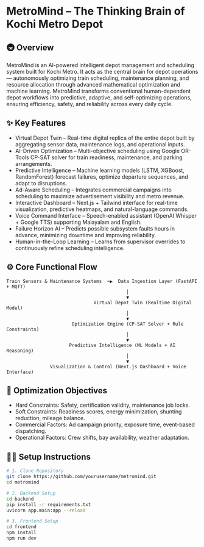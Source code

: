 # MetroMind – The Thinking Brain of Kochi Metro Depot
## 🚇 Overview
MetroMind is an AI-powered intelligent depot management and scheduling system built for Kochi Metro.
It acts as the central brain for depot operations — autonomously optimizing train scheduling, maintenance planning, and resource allocation through advanced mathematical optimization and machine learning.
MetroMind transforms conventional human-dependent depot workflows into predictive, adaptive, and self-optimizing operations, ensuring efficiency, safety, and reliability across every daily cycle.

## ✨ Key Features
- Virtual Depot Twin – Real-time digital replica of the entire depot built by aggregating sensor data, maintenance logs, and operational inputs.
- AI-Driven Optimization – Multi-objective scheduling using Google OR-Tools CP-SAT solver for train readiness, maintenance, and parking arrangements.
- Predictive Intelligence – Machine learning models (LSTM, XGBoost, RandomForest) forecast failures, optimize departure sequences, and adapt to disruptions.
- Ad-Aware Scheduling – Integrates commercial campaigns into scheduling to maximize advertisement visibility and metro revenue.
- Interactive Dashboard – Next.js + Tailwind interface for real-time visualization, predictive heatmaps, and natural-language commands.
- Voice Command Interface – Speech-enabled assistant (OpenAI Whisper + Google TTS) supporting Malayalam and English.
- Failure Horizon AI – Predicts possible subsystem faults hours in advance, minimizing downtime and improving reliability.
- Human-in-the-Loop Learning – Learns from supervisor overrides to continuously refine scheduling intelligence.

## ⚙️ Core Functional Flow

```text
Train Sensors & Maintenance Systems  ─▶  Data Ingestion Layer (FastAPI + MQTT)
                                            │
                                            ▼
                                Virtual Depot Twin (Realtime Digital Model)
                                            │
                                            ▼
                        Optimization Engine (CP-SAT Solver + Rule Constraints)
                                            │
                                            ▼
                       Predictive Intelligence (ML Models + AI Reasoning)
                                            │
                                            ▼
                Visualization & Control (Next.js Dashboard + Voice Interface)
```
## 🧩 Optimization Objectives
- Hard Constraints: Safety, certification validity, maintenance job locks.
- Soft Constraints: Readiness scores, energy minimization, shunting reduction, mileage balance.
- Commercial Factors: Ad campaign priority, exposure time, event-based dispatching.
- Operational Factors: Crew shifts, bay availability, weather adaptation.

## 🧑‍💻 Setup Instructions

```bash
# 1. Clone Repository
git clone https://github.com/yourusername/metromind.git
cd metromind

# 2. Backend Setup
cd backend
pip install -r requirements.txt
uvicorn app.main:app --reload

# 3. Frontend Setup
cd frontend
npm install
npm run dev
